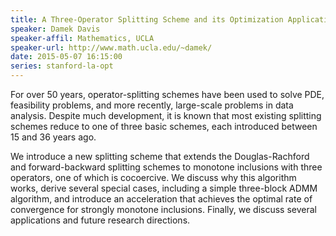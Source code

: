 ```yaml
---
title: A Three-Operator Splitting Scheme and its Optimization Applications
speaker: Damek Davis
speaker-affil: Mathematics, UCLA
speaker-url: http://www.math.ucla.edu/~damek/
date: 2015-05-07 16:15:00
series: stanford-la-opt
---
```


For over 50 years, operator-splitting schemes have been used to solve
PDE, feasibility problems, and more recently, large-scale problems in
data analysis.  Despite much development, it is known that most
existing splitting schemes reduce to one of three basic schemes, each
introduced between 15 and 36 years ago.

We introduce a new splitting scheme that extends the Douglas-Rachford
and forward-backward splitting schemes to monotone inclusions with
three operators, one of which is cocoercive.  We discuss why this
algorithm works, derive several special cases, including a simple
three-block ADMM algorithm, and introduce an acceleration that achieves
the optimal rate of convergence for strongly monotone inclusions.
Finally, we discuss several applications and future research directions.

